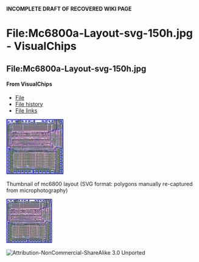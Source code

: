 **INCOMPLETE DRAFT OF RECOVERED WIKI PAGE**

# File:Mc6800a-Layout-svg-150h.jpg - VisualChips


	

	
	


## File:Mc6800a-Layout-svg-150h.jpg


	

		


#### From VisualChips


		

		

		

- [File](#file)
- [File history](#filehistory)
- [File links](#filelinks)

![File:Mc6800a-Layout-svg-150h.jpg](images/7/77/Mc6800a-Layout-svg-150h.jpg)


Thumbnail of mc6800 layout (SVG format: polygons manually re-captured from microphotography)



![Thumbnail for version as of 17:51, 5 April 2011](images/thumb/7/77/Mc6800a-Layout-svg-150h.jpg/120px-Mc6800a-Layout-svg-150h.jpg)



![Attribution-NonCommercial-ShareAlike 3.0 Unported](http://i.creativecommons.org/l/by-nc-sa/3.0/88x31.png)

